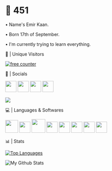 <h1>🌠 451 </h1>


• Name's Emir Kaan.

• Born 17th of September.

• I'm currently trying to learn everything.

📄 | Unique Visitors

<a href="https://www.webfreecounter.com/" target="_blank"><img src="https://www.webfreecounter.com/hit.php?id=gpddxn&nd=6&style=22" border="0" alt="free counter"></a>


💎 | Socials

[<img src="https://image.flaticon.com/icons/png/128/174/174876.png" height=35>](https://twitter.com/M451z) [<img src="https://image.flaticon.com/icons/png/128/174/174872.png" height=35>](http://open.spotify.com/user/EmirKaan) [<img src="https://aslangamestudio.com/tr/wp-content/uploads/2021/04/discord-mascot.png" height=35>](https://discordapp.com/users/453613270725558292) [<img src="https://cdn2.iconfinder.com/data/icons/gaming-platforms-logo-shapes/250/steam_logo-128.png" height=35>](https://steamcommunity.com/id/451EK/) 

<a href="https://discord.gg/3BB8XS27Pw" target="_blank"><img src="https://discord.com/api/guilds/851375796609351730/widget.png?style=banner2" data-canonical-src="https://discord.com/api/guilds/851375796609351730/widget.png?style=banner2"></a>

💻 | Languages & Softwares

[<img src="https://img.icons8.com/color/2x/python.png" height=40>](https://www.python.org)        [<img src="http://imajans.com.tr/blog/wp-content/uploads/2015/02/html5.png" height=35>](https://www.w3schools.com/html/)             [<img src="https://upload.wikimedia.org/wikipedia/commons/thumb/d/d5/CSS3_logo_and_wordmark.svg/1200px-CSS3_logo_and_wordmark.svg.png" height=43>](https://www.w3schools.com/css/)       [<img src="https://cdn.icon-icons.com/icons2/2108/PNG/512/javascript_icon_130900.png" height=35>](https://www.javascript.com/)              [<img src="http://upload.turkcewiki.org/wikipedia/commons/thumb/9/9a/Visual_Studio_Code_1.35_icon.svg/1200px-Visual_Studio_Code_1.35_icon.svg.png" height=35>](https://code.visualstudio.com) [<img src="http://git-scm.com/images/logos/downloads/Git-Icon-1788C.png" height=35>](https://git-scm.com)              [<img src="https://upload.wikimedia.org/wikipedia/commons/thumb/0/01/FileZilla_logo.svg/1200px-FileZilla_logo.svg.png" height=35>](https://filezilla-project.org)                 [<img src="https://cdn.worldvectorlogo.com/logos/adobe-photoshop-cs6.svg" height=35>](https://www.photoshop.com/en)


📊 | Stats

[![Top Languages](https://github-readme-stats.vercel.app/api/top-langs/?username=M451z&theme=dark)](https://github.com/M451z)

<img align="left" alt="My Github Stats" src="https://github-readme-stats.vercel.app/api?username=M451z&show_icons=true&hide_border=true&theme=dark">
